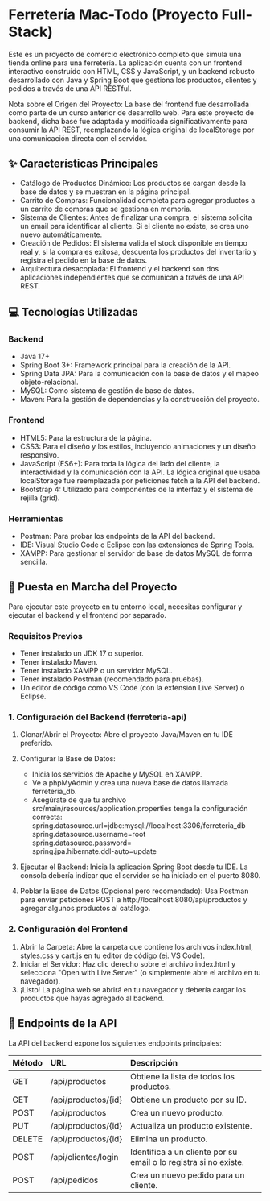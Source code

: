 # **Ferretería Mac-Todo (Proyecto Full-Stack)**

Este es un proyecto de comercio electrónico completo que simula una tienda online para una ferretería. La aplicación cuenta con un frontend interactivo construido con HTML, CSS y JavaScript, y un backend robusto desarrollado con Java y Spring Boot que gestiona los productos, clientes y pedidos a través de una API RESTful.

Nota sobre el Origen del Proyecto: La base del frontend fue desarrollada como parte de un curso anterior de desarrollo web. Para este proyecto de backend, dicha base fue adaptada y modificada significativamente para consumir la API REST, reemplazando la lógica original de localStorage por una comunicación directa con el servidor.

## **✨ Características Principales**

* Catálogo de Productos Dinámico: Los productos se cargan desde la base de datos y se muestran en la página principal.  
* Carrito de Compras: Funcionalidad completa para agregar productos a un carrito de compras que se gestiona en memoria.  
* Sistema de Clientes: Antes de finalizar una compra, el sistema solicita un email para identificar al cliente. Si el cliente no existe, se crea uno nuevo automáticamente.  
* Creación de Pedidos: El sistema valida el stock disponible en tiempo real y, si la compra es exitosa, descuenta los productos del inventario y registra el pedido en la base de datos.  
* Arquitectura desacoplada: El frontend y el backend son dos aplicaciones independientes que se comunican a través de una API REST.

## **💻 Tecnologías Utilizadas**

### **Backend**

* Java 17+  
* Spring Boot 3+: Framework principal para la creación de la API.  
* Spring Data JPA: Para la comunicación con la base de datos y el mapeo objeto-relacional.  
* MySQL: Como sistema de gestión de base de datos.  
* Maven: Para la gestión de dependencias y la construcción del proyecto.

### **Frontend**

* HTML5: Para la estructura de la página.  
* CSS3: Para el diseño y los estilos, incluyendo animaciones y un diseño responsivo.  
* JavaScript (ES6+): Para toda la lógica del lado del cliente, la interactividad y la comunicación con la API. La lógica original que usaba localStorage fue reemplazada por peticiones fetch a la API del backend.  
* Bootstrap 4: Utilizado para componentes de la interfaz y el sistema de rejilla (grid).

### **Herramientas**

* Postman: Para probar los endpoints de la API del backend.  
* IDE: Visual Studio Code o Eclipse con las extensiones de Spring Tools.  
* XAMPP: Para gestionar el servidor de base de datos MySQL de forma sencilla.

## **🚀 Puesta en Marcha del Proyecto**

Para ejecutar este proyecto en tu entorno local, necesitas configurar y ejecutar el backend y el frontend por separado.

### **Requisitos Previos**

* Tener instalado un JDK 17 o superior.  
* Tener instalado Maven.  
* Tener instalado XAMPP o un servidor MySQL.  
* Tener instalado Postman (recomendado para pruebas).  
* Un editor de código como VS Code (con la extensión Live Server) o Eclipse.

### **1\. Configuración del Backend (**ferreteria-api**)**

1. Clonar/Abrir el Proyecto: Abre el proyecto Java/Maven en tu IDE preferido.  
2. Configurar la Base de Datos:  
   * Inicia los servicios de Apache y MySQL en XAMPP.  
   * Ve a phpMyAdmin y crea una nueva base de datos llamada ferreteria\_db.  
   * Asegúrate de que tu archivo src/main/resources/application.properties tenga la configuración correcta:  
     spring.datasource.url=jdbc:mysql://localhost:3306/ferreteria\_db  
     spring.datasource.username=root  
     spring.datasource.password=  
     spring.jpa.hibernate.ddl-auto=update

3. Ejecutar el Backend: Inicia la aplicación Spring Boot desde tu IDE. La consola debería indicar que el servidor se ha iniciado en el puerto 8080.  
4. Poblar la Base de Datos (Opcional pero recomendado): Usa Postman para enviar peticiones POST a http://localhost:8080/api/productos y agregar algunos productos al catálogo.

### **2\. Configuración del Frontend**

1. Abrir la Carpeta: Abre la carpeta que contiene los archivos index.html, styles.css y cart.js en tu editor de código (ej. VS Code).  
2. Iniciar el Servidor: Haz clic derecho sobre el archivo index.html y selecciona "Open with Live Server" (o simplemente abre el archivo en tu navegador).  
3. ¡Listo\! La página web se abrirá en tu navegador y debería cargar los productos que hayas agregado al backend.

## **📝 Endpoints de la API**

La API del backend expone los siguientes endpoints principales:

| Método | URL | Descripción |
| :---- | :---- | :---- |
| GET | /api/productos | Obtiene la lista de todos los productos. |
| GET | /api/productos/{id} | Obtiene un producto por su ID. |
| POST | /api/productos | Crea un nuevo producto. |
| PUT | /api/productos/{id} | Actualiza un producto existente. |
| DELETE | /api/productos/{id} | Elimina un producto. |
| POST | /api/clientes/login | Identifica a un cliente por su email o lo registra si no existe. |
| POST | /api/pedidos | Crea un nuevo pedido para un cliente. |
